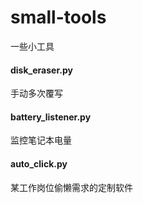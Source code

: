 # small-tools
一些小工具

#### disk_eraser.py

手动多次覆写

#### battery_listener.py

监控笔记本电量

#### auto_click.py

某工作岗位偷懒需求的定制软件
